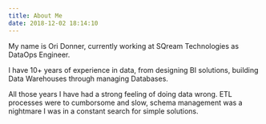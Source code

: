 ```yaml
---
title: About Me
date: 2018-12-02 18:14:10
---
```


My name is Ori Donner, currently working at SQream Technologies as DataOps Engineer.

I have 10+ years of experience in data, from designing BI solutions, building Data Warehouses through managing Databases.

All those years I have had a strong feeling of doing data wrong. ETL processes were to cumborsome and slow, schema management was a nightmare I was in a constant search for simple solutions.